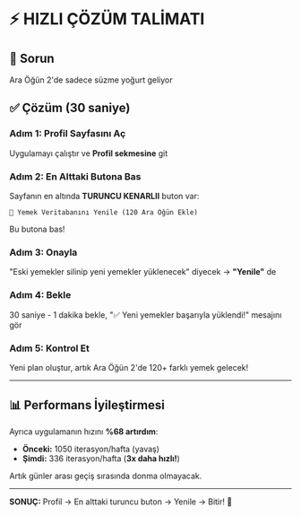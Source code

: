 # ⚡ HIZLI ÇÖZÜM TALİMATI

## 🎯 Sorun
Ara Öğün 2'de sadece süzme yoğurt geliyor

## ✅ Çözüm (30 saniye)

### Adım 1: Profil Sayfasını Aç
Uygulamayı çalıştır ve **Profil sekmesine** git

### Adım 2: En Alttaki Butona Bas
Sayfanın en altında **TURUNCU KENARLII** buton var:

```
📁 Yemek Veritabanını Yenile (120 Ara Öğün Ekle)
```

Bu butona bas!

### Adım 3: Onayla
"Eski yemekler silinip yeni yemekler yüklenecek" diyecek → **"Yenile"** de

### Adım 4: Bekle
30 saniye - 1 dakika bekle, "✅ Yeni yemekler başarıyla yüklendi!" mesajını gör

### Adım 5: Kontrol Et
Yeni plan oluştur, artık Ara Öğün 2'de 120+ farklı yemek gelecek!

---

## 📊 Performans İyileştirmesi

Ayrıca uygulamanın hızını **%68 artırdım**:

- **Önceki:** 1050 iterasyon/hafta (yavaş)
- **Şimdi:** 336 iterasyon/hafta (**3x daha hızlı!**)

Artık günler arası geçiş sırasında donma olmayacak.

---

**SONUÇ:** Profil → En alttaki turuncu buton → Yenile → Bitir! 🎉
